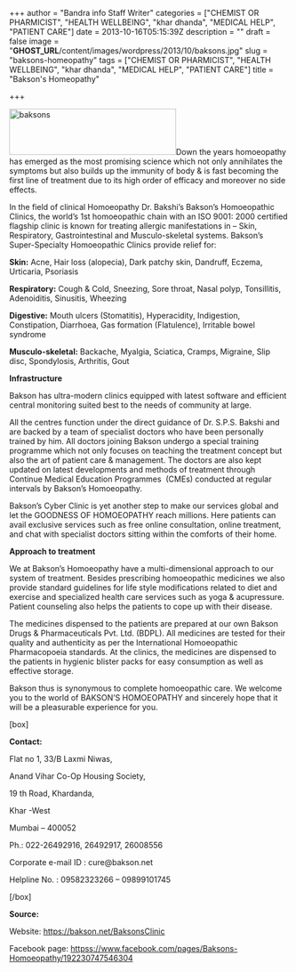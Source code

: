 +++
author = "Bandra info Staff Writer"
categories = ["CHEMIST OR PHARMICIST", "HEALTH WELLBEING", "khar dhanda", "MEDICAL HELP", "PATIENT CARE"]
date = 2013-10-16T05:15:39Z
description = ""
draft = false
image = "__GHOST_URL__/content/images/wordpress/2013/10/baksons.jpg"
slug = "baksons-homeopathy"
tags = ["CHEMIST OR PHARMICIST", "HEALTH WELLBEING", "khar dhanda", "MEDICAL HELP", "PATIENT CARE"]
title = "Bakson's Homeopathy"

+++


<p><a href="https://i1.wp.com/bandra.info/wp-content/uploads/2013/10/baksons.jpg?ssl=1"><img loading="lazy" class="size-medium wp-image-4372 alignright" alt="baksons" src="https://i1.wp.com/bandra.info/wp-content/uploads/2013/10/baksons.jpg?resize=300%2C83&#038;ssl=1" width="300" height="83" srcset="https://i1.wp.com/bandra.info/wp-content/uploads/2013/10/baksons.jpg?resize=300%2C83&amp;ssl=1 300w, https://i1.wp.com/bandra.info/wp-content/uploads/2013/10/baksons.jpg?w=321&amp;ssl=1 321w" sizes="(max-width: 300px) 100vw, 300px" data-recalc-dims="1" /></a>Down the years homoeopathy has emerged as the most promising science which not only annihilates the symptoms but also builds up the immunity of body &amp; is fast becoming the first line of treatment due to its high order of efficacy and moreover no side effects.</p>
<p>In the field of clinical Homoeopathy Dr. Bakshi&#8217;s Bakson&#8217;s Homoeopathic Clinics, the world&#8217;s 1st homoeopathic chain with an ISO 9001: 2000 certified flagship clinic is known for treating allergic manifestations in &#8211; Skin, Respiratory, Gastrointestinal and Musculo-skeletal systems. Bakson&#8217;s Super-Specialty Homoeopathic Clinics provide relief for:</p>
<p><b>Skin:</b> Acne, Hair loss (alopecia), Dark patchy skin, Dandruff, Eczema, Urticaria, Psoriasis</p>
<p><b>Respiratory:</b> Cough &amp; Cold, Sneezing, Sore throat, Nasal polyp, Tonsillitis, Adenoiditis, Sinusitis, Wheezing</p>
<p><b>Digestive:</b> Mouth ulcers (Stomatitis), Hyperacidity, Indigestion, Constipation, Diarrhoea, Gas formation (Flatulence), Irritable bowel syndrome</p>
<p><b>Musculo-skeletal:</b> Backache, Myalgia, Sciatica, Cramps, Migraine, Slip disc, Spondylosis, Arthritis, Gout</p>
<p><b>Infrastructure</b></p>
<p>Bakson has ultra-modern clinics equipped with latest software and efficient central monitoring suited best to the needs of community at large.</p>
<p>All the centres function under the direct guidance of Dr. S.P.S. Bakshi and are backed by a team of specialist doctors who have been personally trained by him. All doctors joining Bakson undergo a special training programme which not only focuses on teaching the treatment concept but also the art of patient care &amp; management. The doctors are also kept updated on latest developments and methods of treatment through Continue Medical Education Programmes  (CMEs) conducted at regular intervals by Bakson’s Homoeopathy.</p>
<p>Bakson’s Cyber Clinic is yet another step to make our services global and let the GOODNESS OF HOMOEOPATHY reach millions. Here patients can avail exclusive services such as free online consultation, online treatment, and chat with specialist doctors sitting within the comforts of their home.</p>
<p><b>Approach to treatment</b></p>
<p>We at Bakson’s Homoeopathy have a multi-dimensional approach to our system of treatment. Besides prescribing homoeopathic medicines we also provide standard guidelines for life style modifications related to diet and exercise and specialized health care services such as yoga &amp; acupressure. Patient counseling also helps the patients to cope up with their disease.</p>
<p>The medicines dispensed to the patients are prepared at our own Bakson Drugs &amp; Pharmaceuticals Pvt. Ltd. (BDPL). All medicines are tested for their quality and authenticity as per the International Homoeopathic Pharmacopoeia standards. At the clinics, the medicines are dispensed to the patients in hygienic blister packs for easy consumption as well as effective storage.</p>
<p>Bakson thus is synonymous to complete homoeopathic care. We welcome you to the world of BAKSON&#8217;S HOMOEOPATHY and sincerely hope that it will be a pleasurable experience for you.</p>
<p>[box]</p>
<p><b>Contact:</b></p>
<p>Flat no 1, 33/B Laxmi Niwas,</p>
<p>Anand Vihar Co-Op Housing Society,</p>
<p>19 th Road, Khardanda,</p>
<p>Khar -West</p>
<p>Mumbai &#8211; 400052</p>
<p>Ph.: 022-26492916, 26492917, 26008556</p>
<p>Corporate e-mail ID : cure@bakson.net</p>
<p>Helpline No. : 09582323266 – 09899101745</p>
<p>[/box]</p>
<p><b>Source:</b></p>
<p>Website: <a href="https://bakson.net/BaksonsClinic">https://bakson.net/BaksonsClinic</a></p>
<p>Facebook page: <a href="httpss://www.facebook.com/pages/Baksons-Homoeopathy/192230747546304">httpss://www.facebook.com/pages/Baksons-Homoeopathy/192230747546304</a></p>



